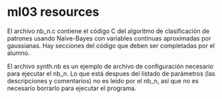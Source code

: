 # ml03 resources

El archivo nb_n.c contiene el código C del algoritmo de clasificación de
patrones usando Naive-Bayes con variables continuas aproximadas por
gaussianas. Hay secciones del código que deben ser completadas por el alumno.

El archivo synth.nb es un ejemplo de archivo de configuración necesario para
ejecutar el nb_n. Lo que está despues del listado de parámetros (las
descripciones y comentarios) no es leido por el nb_n, así que no es
necesario borrarlo para ejecutar el programa.

